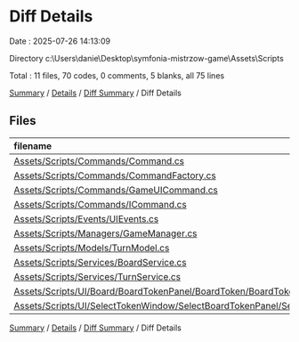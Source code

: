 # Diff Details

Date : 2025-07-26 14:13:09

Directory c:\\Users\\danie\\Desktop\\symfonia-mistrzow-game\\Assets\\Scripts

Total : 11 files,  70 codes, 0 comments, 5 blanks, all 75 lines

[Summary](results.md) / [Details](details.md) / [Diff Summary](diff.md) / Diff Details

## Files
| filename | language | code | comment | blank | total |
| :--- | :--- | ---: | ---: | ---: | ---: |
| [Assets/Scripts/Commands/Command.cs](/Assets/Scripts/Commands/Command.cs) | C# | 13 | 0 | 0 | 13 |
| [Assets/Scripts/Commands/CommandFactory.cs](/Assets/Scripts/Commands/CommandFactory.cs) | C# | 2 | 0 | 0 | 2 |
| [Assets/Scripts/Commands/GameUICommand.cs](/Assets/Scripts/Commands/GameUICommand.cs) | C# | 7 | 0 | 0 | 7 |
| [Assets/Scripts/Commands/ICommand.cs](/Assets/Scripts/Commands/ICommand.cs) | C# | 0 | 0 | -1 | -1 |
| [Assets/Scripts/Events/UIEvents.cs](/Assets/Scripts/Events/UIEvents.cs) | C# | -2 | 0 | -1 | -3 |
| [Assets/Scripts/Managers/GameManager.cs](/Assets/Scripts/Managers/GameManager.cs) | C# | 2 | 0 | 1 | 3 |
| [Assets/Scripts/Models/TurnModel.cs](/Assets/Scripts/Models/TurnModel.cs) | C# | -1 | 0 | 0 | -1 |
| [Assets/Scripts/Services/BoardService.cs](/Assets/Scripts/Services/BoardService.cs) | C# | 23 | 0 | 4 | 27 |
| [Assets/Scripts/Services/TurnService.cs](/Assets/Scripts/Services/TurnService.cs) | C# | 25 | 0 | 2 | 27 |
| [Assets/Scripts/UI/Board/BoardTokenPanel/BoardToken/BoardTokenPresenter.cs](/Assets/Scripts/UI/Board/BoardTokenPanel/BoardToken/BoardTokenPresenter.cs) | C# | -3 | 0 | 0 | -3 |
| [Assets/Scripts/UI/SelectTokenWindow/SelectBoardTokenPanel/SelectSingleToken/SelectSingleTokenPresenter.cs](/Assets/Scripts/UI/SelectTokenWindow/SelectBoardTokenPanel/SelectSingleToken/SelectSingleTokenPresenter.cs) | C# | 4 | 0 | 0 | 4 |

[Summary](results.md) / [Details](details.md) / [Diff Summary](diff.md) / Diff Details